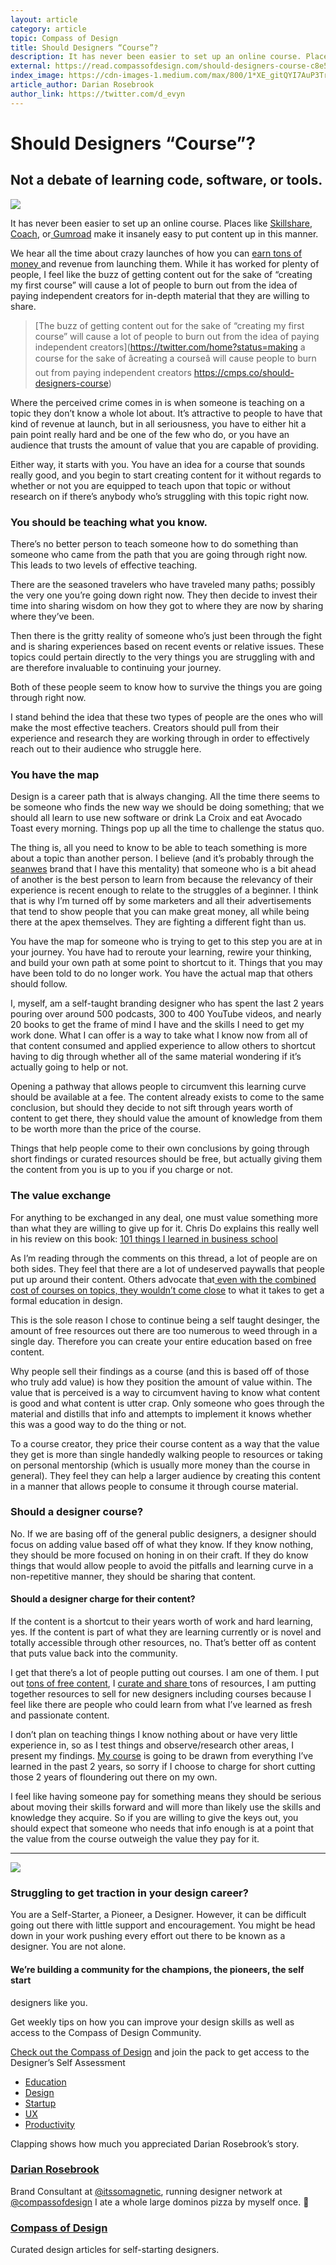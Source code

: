 ```yaml
---
layout: article
category: article
topic: Compass of Design
title: Should Designers “Course”?
description: It has never been easier to set up an online course. Places like Skillshare, Coach, or Gumroad make it insanely easy to put content up in this manner.We hear all the time about crazy launches of how you can earn tons of money and revenue from launching them. While it has worked for plenty of people, I feel like the buzz of getting content out for the sake of “creating my first course” will cause a lot of people to burn out from the idea of paying independent creators for in-depth material that they are willing to share.
external: https://read.compassofdesign.com/should-designers-course-c8e5a70ebfe5
index_image: https://cdn-images-1.medium.com/max/800/1*XE_gitQYI7AuP3TrgqLCVA.jpeg
article_author: Darian Rosebrook
author_link: https://twitter.com/d_evyn
---
```

# Should Designers “Course”?

## Not a debate of learning code, software, or tools.

![](https://cdn-images-1.medium.com/max/800/1*XE_gitQYI7AuP3TrgqLCVA.jpeg)

It has never been easier to set up an online course. Places like
[Skillshare](about:invalid#zSoyz), [Coach](https://cmps.co/start-coach), or[
Gumroad](https://gumroad.com/) make it insanely easy to put content up in this
manner.

We hear all the time about crazy launches of how you can [earn tons of money
](https://blog.withcoach.com/sell-online-courses-like-these-100-successful-online-course-creators-c82fca32a354)and
revenue from launching them. While it has worked for plenty of people, I feel
like the buzz of getting content out for the sake of “creating my first course”
will cause a lot of people to burn out from the idea of paying independent
creators for in-depth material that they are willing to share.

> [The buzz of getting content out for the sake of “creating my first course” will
> cause a lot of people to burn out from the idea of paying independent
creators](https://twitter.com/home?status=making a course for the sake of
âcreating a courseâ will cause people to burn out from paying independent
creators https://cmps.co/should-designers-course)

Where the perceived crime comes in is when someone is teaching on a topic they
don’t know a whole lot about. It’s attractive to people to have that kind of
revenue at launch, but in all seriousness, you have to either hit a pain point
really hard and be one of the few who do, or you have an audience that trusts
the amount of value that you are capable of providing.

Either way, it starts with you. You have an idea for a course that sounds really
good, and you begin to start creating content for it without regards to whether
or not you are equipped to teach upon that topic or without research on if
there’s anybody who’s struggling with this topic right now.

### You should be teaching what you know.

There’s no better person to teach someone how to do something than someone who
came from the path that you are going through right now. This leads to two
levels of effective teaching.

There are the seasoned travelers who have traveled many paths; possibly the very
one you’re going down right now. They then decide to invest their time into
sharing wisdom on how they got to where they are now by sharing where they’ve
been.

Then there is the gritty reality of someone who’s just been through the fight
and is sharing experiences based on recent events or relative issues. These
topics could pertain directly to the very things you are struggling with and are
therefore invaluable to continuing your journey.

Both of these people seem to know how to survive the things you are going
through right now.

I stand behind the idea that these two types of people are the ones who will
make the most effective teachers. Creators should pull from their experience and
research they are working through in order to effectively reach out to their
audience who struggle here.

### You have the map

Design is a career path that is always changing. All the time there seems to be
someone who finds the new way we should be doing something; that we should all
learn to use new software or drink La Croix and eat Avocado Toast every morning.
Things pop up all the time to challenge the status quo.

The thing is, all you need to know to be able to teach something is more about a
topic than another person. I believe (and it’s probably through the
[seanwes](https://seanwes.com/) brand that I have this mentality) that someone
who is a bit ahead of another is the best person to learn from because the
relevancy of their experience is recent enough to relate to the struggles of a
beginner. I think that is why I’m turned off by some marketers and all their
advertisements that tend to show people that you can make great money, all while
being there at the apex themselves. They are fighting a different fight than us.

You have the map for someone who is trying to get to this step you are at in
your journey. You have had to reroute your learning, rewire your thinking, and
build your own path at some point to shortcut to it. Things that you may have
been told to do no longer work. You have the actual map that others should
follow.

I, myself, am a self-taught branding designer who has spent the last 2 years
pouring over around 500 podcasts, 300 to 400 YouTube videos, and nearly 20 books
to get the frame of mind I have and the skills I need to get my work done. What
I can offer is a way to take what I know now from all of that content consumed
and applied experience to allow others to shortcut having to dig through whether
all of the same material wondering if it’s actually going to help or not.

Opening a pathway that allows people to circumvent this learning curve should be
available at a fee. The content already exists to come to the same conclusion,
but should they decide to not sift through years worth of content to get there,
they should value the amount of knowledge from them to be worth more than the
price of the course.

Things that help people come to their own conclusions by going through short
findings or curated resources should be free, but actually giving them the
content from you is up to you if you charge or not.

### The value exchange

For anything to be exchanged in any deal, one must value something more than
what they are willing to give up for it. Chris Do explains this really well in
his review on this book: [101 things I learned in business
school](https://youtu.be/mJvv0TOaam8?t=1396)

As I’m reading through the comments on this thread, a lot of people are on both
sides. They feel that there are a lot of undeserved paywalls that people put up
around their content. Others advocate that[ even with the combined cost of
courses on topics, they wouldn’t come
close](https://twitter.com/poopysocks/status/883745894998327296) to what it
takes to get a formal education in design.

This is the sole reason I chose to continue being a self taught desinger, the
amount of free resources out there are too numerous to weed through in a single
day. Therefore you can create your entire education based on free content.

Why people sell their findings as a course (and this is based off of those who
truly add value) is how they position the amount of value within. The value that
is perceived is a way to circumvent having to know what content is good and what
content is utter crap. Only someone who goes through the material and distills
that info and attempts to implement it knows whether this was a good way to do
the thing or not.

To a course creator, they price their course content as a way that the value
they get is more than single handedly walking people to resources or taking on
personal mentorship (which is usually more money than the course in general).
They feel they can help a larger audience by creating this content in a manner
that allows people to consume it through course material.

### Should a designer course?

No. If we are basing off of the general public designers, a designer should
focus on adding value based off of what they know. If they know nothing, they
should be more focused on honing in on their craft. If they do know things that
would allow people to avoid the pitfalls and learning curve in a non-repetitive
manner, they should be sharing that content.

#### Should a designer charge for their content?

If the content is a shortcut to their years worth of work and hard learning,
yes. If the content is part of what they are learning currently or is novel and
totally accessible through other resources, no. That’s better off as content
that puts value back into the community.

I get that there’s a lot of people putting out courses. I am one of them. I put
out [tons of free content](https://compassofdesign.com/community), I [curate and
share ](https://twitter.com/compassofdesign)tons of resources, I am putting
together resources to sell for new designers including courses because I feel
like there are people who could learn from what I’ve learned as fresh and
passionate content.

I don’t plan on teaching things I know nothing about or have very little
experience in, so as I test things and observe/research other areas, I present
my findings. [My course](https://compassofdesign.com/course) is going to be
drawn from everything I’ve learned in the past 2 years, so sorry if I choose to
charge for short cutting those 2 years of floundering out there on my own.

I feel like having someone pay for something means they should be serious about
moving their skills forward and will more than likely use the skills and
knowledge they acquire. So if you are willing to give the keys out, you should
expect that someone who needs that info enough is at a point that the value from
the course outweigh the value they pay for it.

*****

![](https://cdn-images-1.medium.com/max/800/1*mo7_gcoDhIhJHCOLPxMfLg.png)

### Struggling to get traction in your design career?

You are a Self-Starter, a Pioneer, a Designer. However, it can be difficult
going out there with little support and encouragement. You might be head down in
your work pushing every effort out there to be known as a designer. You are not
alone.

#### We’re building a community for the champions, the pioneers, the self start
designers like you.

Get weekly tips on how you can improve your design skills as well as access to
the Compass of Design Community.

[Check out the Compass of Design](https://compassofdesign.com/community/) and
join the pack to get access to the Designer’s Self Assessment

* [Education](https://read.compassofdesign.com/tagged/education?source=post)
* [Design](https://read.compassofdesign.com/tagged/design?source=post)
* [Startup](https://read.compassofdesign.com/tagged/startup?source=post)
* [UX](https://read.compassofdesign.com/tagged/ux?source=post)
* [Productivity](https://read.compassofdesign.com/tagged/productivity?source=post)

Clapping shows how much you appreciated Darian Rosebrook’s story.

### [Darian Rosebrook](https://read.compassofdesign.com/@d_evyn)

Brand Consultant at [@itssomagnetic](http://twitter.com/itssomagnetic), running
designer network at [@compassofdesign](http://twitter.com/compassofdesign) I ate
a whole large dominos pizza by myself once. 🍕

### [Compass of Design](https://read.compassofdesign.com/?source=footer_card)

Curated design articles for self-starting designers.
